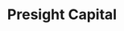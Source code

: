 ---
layout: firm_page
title: "Presight Capital"
id: "presight.vc"
permalink: "/presightcapitalpresight.vc/"
website: "https://presight.vc"
offices: "West Hollywood (United States), San Francisco (United States)"
investment_stages: "Seed, Series A, Series B"
portfolio_companies: "Abcellera, AlaanPay, Alloy Therapeutics, Alto Neuroscience, Angiex, ATAI Life Sciences, Bamba, Blackrock Neurotech, Bound, Bullish, Chemomab, Cleerly, Cloud Paper, Commons, Compass Pathways, Deciduous, Delix, Denario, Divibank, Duetti, Earth Enable Medicine, EnClear Therapies, EnergyVault, Forme, Fortú, General fusion, Grounded Foods, Habitas, Hoxton Farms, Kepler, Koniku, LILO Homes, Lindus Health, Lost Explorer, Mueshi, NaNa Delivery, New Amsterdam Pharma, Nuanced Health, Opontia, Pantheon, Parker, Peek, Penta, Peptilogics, Perfect Day, Public Group, Rario, Rational Vaccines, Razor, Rejuveron, Sanity, Sensei Biotherapeutics, SmithRx, Sorare, Standard Bots, Starship, Syfe, TERN, The Boring Company, Thirdweb, TMRW Life Sciences, Transmutex, TRIP, Umoja, Una brands, Unmind, Upscalio, Valoreo, Velocity"
portfolio_link: "https://presight.vc/portfolio"
investment_markets: "Biotech, Software, Frontier Tech, Fintech, Crypto, Healthcare, Consumer, FoodTech, Manufacturing, Robotics, Energy"
founded_year: "2019"
description: "Presight Capital is a global venture capital firm investing at the intersection of Wall Street, Silicon Valley, and Hollywood. They manage over $600M in assets across two early-stage funds and invest in ambitious founders worldwide from seed to growth stages."
linkedin: "https://www.linkedin.com/company/presight-capital/"
twitter: ""
instagram: ""
team_page: "https://presight.vc/about"
investor_type: "Venture Capital"
crunchbase: "https://www.crunchbase.com/organization/presight-capital"
pitchbook: "https://pitchbook.com/profiles/investor/266115-79"

# SEO Optimization
meta_title: "Presight Capital - VC Firm - projectstartups.com"
meta_description: "Presight Capital, Presight Capital is a global venture capital firm investing at the intersection of Wall Street, Silicon Valley, and Hollywood. They manage over $600M ..."
meta_keywords: "Presight Capital, Biotech, Software, Frontier Tech, Fintech, Crypto, Healthcare, Consumer, FoodTech, Manufacturing, Robotics, Energy, VC firm, venture capital, startup investor, projectstartups.com"
canonical_url: "https://vc.projectstartups.com/presightcapitalpresight.vc/"
---